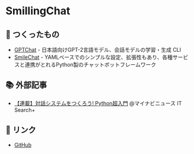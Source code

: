 # SmillingChat

## 🤖 つくったもの

- [GPTChat](https://github.com/noriyukipy/gptchat) - 日本語向けGPT-2言語モデル、会話モデルの学習・生成 CLI
- [SmileChat](https://github.com/noriyukipy/smilechat) - YAMLベースでのシンプルな設定、拡張性もあり、各種サービスと連携がとれるPython製のチャットボットフレームワーク

## 📚 外部記事

- [【連載】対話システムをつくろう! Python超入門](https://news.mynavi.jp/itsearch/series/devsoft/Python.html) @マイナビニュース IT Search+

## 🔖 リンク

- [GitHub](https://github.com/noriyukipy)
